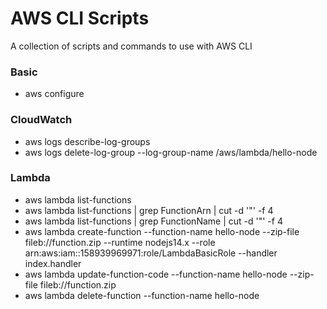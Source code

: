 # AWS CLI Scripts

A collection of scripts and commands to use with AWS CLI

### Basic

- aws configure

### CloudWatch

- aws logs describe-log-groups
- aws logs delete-log-group --log-group-name /aws/lambda/hello-node

### Lambda

- aws lambda list-functions
- aws lambda list-functions | grep FunctionArn | cut -d '"' -f 4
- aws lambda list-functions | grep FunctionName | cut -d '"' -f 4
- aws lambda create-function --function-name hello-node --zip-file fileb://function.zip --runtime nodejs14.x --role arn:aws:iam::158939969971:role/LambdaBasicRole --handler index.handler
- aws lambda update-function-code --function-name hello-node --zip-file fileb://function.zip
- aws lambda delete-function --function-name hello-node
